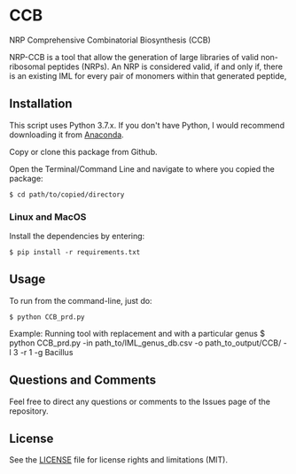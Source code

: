 # CCB
NRP Comprehensive Combinatorial Biosynthesis (CCB)

NRP-CCB is a tool that allow the generation of large libraries of valid non-ribosomal peptides (NRPs). An NRP is considered valid, if and only if, there is an existing IML for every pair of monomers within that generated peptide,

## Installation
This script uses Python 3.7.x. If you don't have Python, I would recommend downloading it from [Anaconda](https://www.continuum.io/downloads).

Copy or clone this package from Github.

Open the Terminal/Command Line and navigate to where you copied the package:

    $ cd path/to/copied/directory

### Linux and MacOS

Install the dependencies by entering:

    $ pip install -r requirements.txt

## Usage

To run from the command-line, just do:

    $ python CCB_prd.py
Example: Running tool with replacement and with a particular genus
    $ python CCB_prd.py -in path_to/IML_genus_db.csv -o path_to_output/CCB/ -l 3 -r 1 -g Bacillus


## Questions and Comments

Feel free to direct any questions or comments to the Issues page of the repository.

## License

See the [LICENSE](LICENSE.md) file for license rights and limitations (MIT).
